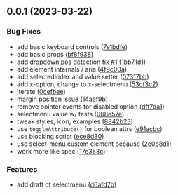 ## 0.0.1 (2023-03-22)


### Bug Fixes

* add basic keyboard controls ([7e1bdfe](https://github.com/luwes/selectmenu-polyfill/commit/7e1bdfe48b7d55f2892d6d57bffc1544d819d71b))
* add basic props ([bf8f938](https://github.com/luwes/selectmenu-polyfill/commit/bf8f93822a9b4f1f5b3132ab09527c9de97998aa))
* add dropdown pos detection fix [#1](https://github.com/luwes/selectmenu-polyfill/issues/1) ([1bb71d1](https://github.com/luwes/selectmenu-polyfill/commit/1bb71d1cdedb566f078f1db9d66f966a71f2ff7f))
* add element internals / aria ([4f9c00a](https://github.com/luwes/selectmenu-polyfill/commit/4f9c00a0d25cbbe9a9b115be03757959867f1b7e))
* add selectedIndex and value setter ([07317bb](https://github.com/luwes/selectmenu-polyfill/commit/07317bbabf327410315edea2c9f8556005586131))
* add x-option, change to x-selectmenu ([53cf3c2](https://github.com/luwes/selectmenu-polyfill/commit/53cf3c2a511028e6ce196c5ba62e4be9aa56c6c2))
* iterate ([0cefbee](https://github.com/luwes/selectmenu-polyfill/commit/0cefbee90b31499f0b0f8fc70cb9ecb90b457974))
* margin position issue ([14aaf9b](https://github.com/luwes/selectmenu-polyfill/commit/14aaf9b39370726ff6c1ddba74c6deb7ed7acc97))
* remove pointer events for disabled option ([dff7da1](https://github.com/luwes/selectmenu-polyfill/commit/dff7da145a59a670f89b39e71fcbc7dcd8137cf4))
* selectmenu value w/ tests ([068e57e](https://github.com/luwes/selectmenu-polyfill/commit/068e57eb955fcf6df57c2250a3e90e2eb12d2e2c))
* tweak styles, icon, examples ([8342b23](https://github.com/luwes/selectmenu-polyfill/commit/8342b23f05a369e360c995a7679dfc38726b22f1))
* use `toggleAttribute()` for boolean attrs ([e91acbc](https://github.com/luwes/selectmenu-polyfill/commit/e91acbcf248c3d98ffcfd62a4ca1cfa95abd3d82))
* use blocking script ([ece8d30](https://github.com/luwes/selectmenu-polyfill/commit/ece8d307001612a43567033c61bdb04dd724a04b))
* use select-menu custom element because ([2e0b8d1](https://github.com/luwes/selectmenu-polyfill/commit/2e0b8d1c55d784770a7db6de6f404369dc2ca57d))
* work more like spec ([17e353c](https://github.com/luwes/selectmenu-polyfill/commit/17e353cc1c3fe34d9c1a692b84cae430cf33e0fb))


### Features

* add draft of selectmenu ([d6afd7b](https://github.com/luwes/selectmenu-polyfill/commit/d6afd7b4b1ba30cd655941224be237613054f465))



